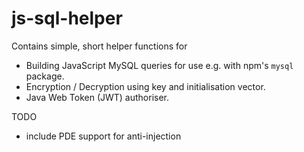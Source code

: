 # js-sql-helper

Contains simple, short helper functions for

* Building JavaScript MySQL queries for use e.g. with npm's `mysql` package.
* Encryption / Decryption using key and initialisation vector.
* Java Web Token (JWT) authoriser.

TODO

* include PDE support for anti-injection
